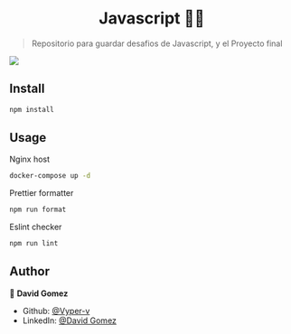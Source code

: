 <h1 align="center">Javascript 🧑‍💻</h1>

> Repositorio para guardar desafios de Javascript, y el Proyecto final

![](https://res.cloudinary.com/hdsqazxtw/image/upload/v1559681445/logo_coderhouse_3_bllxal.png)

## Install

```sh
npm install
```

## Usage

Nginx host
```sh
docker-compose up -d
```

Prettier formatter
```sh
npm run format
```

Eslint checker
```sh
npm run lint
```


## Author

👤 **David Gomez**

* Github: [@Vyper-v](https://github.com/Vyper-v)
* LinkedIn: [@David Gomez](https://www.linkedin.com/in/david-gomez-38a790173)
